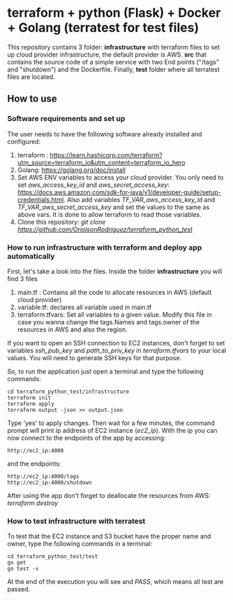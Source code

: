 # terraform + python (Flask) + Docker + Golang (terratest for test files)
This repository contains 3 folder: **infrastructure** with terraform files to set up cloud provider infrastructure, the default provider is AWS. **src** that contains the source code of a simple service with two End points ("/tags" and "shutdown") and the Dockerfile. Finally, **test** folder where all terratest files are located.

## How to use
### Software requirements and set up
The user needs to have the following software already installed and configured:
1. terraform : https://learn.hashicorp.com/terraform?utm_source=terraform_io&utm_content=terraform_io_hero
2. Golang: https://golang.org/doc/install
3. Set AWS ENV variables to access your cloud provider. You only need to set *aws_access_key_id* and *aws_secret_access_key*: https://docs.aws.amazon.com/sdk-for-java/v1/developer-guide/setup-credentials.html.
Also add variables *TF_VAR_aws_access_key_id* and *TF_VAR_aws_secret_access_key* and set the values to the same as above vars. It is done to allow terraform to read those variables.
4. Clone this repository: *git clone https://github.com/OriolsonRodriguez/terraform_python_test*

### How to run infrastructure with terraform and deploy app automatically
First, let's take a look into the files. Inside the folder **infrastructure** you will find 3 files
1. main.tf : Contains all the code to allocate resources in AWS (default cloud provider)
2. variable.tf: declares all variable used in main.tf
3. terraform.tfvars: Set all variables to a given value. Modify this file in case you wanna change the tags.Names and tags.owner of the resources in AWS and also the region. 

If you want to open an SSH connection to EC2 instances, don't forget to set variables *ssh_pub_key* and *path_to_priv_key* in *terraform.tfvars* to your local values. You will need to generate SSH keys for that purpose.

So, to run the application just open a terminal and type the following commands:
```
cd terraform_python_test/infrastructure
terraform init
terraform apply
terraform output -json >> output.json
```
Type 'yes'  to apply changes. Then wait for a few minutes, the command prompt will print ip address of EC2 instance (*ec2_ip*). With the ip you can now connect to the endpoints of the app by accessing:
```
http://ec2_ip:4000
```
and the endpoints:

```
http://ec2_ip:4000/tags
http://ec2_ip:4000/shutdown
```

After using the app don't forget to deallocate the resources from AWS: *terraform destroy*

### How to test infrastructure with terratest
To test that the EC2 instance and S3 bucket have the proper name and owner, type the following commands in a terminal:
```
cd terraform_python_test/test
go get
go test -v
```
At the end of the execution you will see and *PASS*, which means all test are passed.
